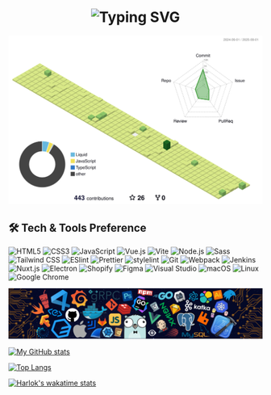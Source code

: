<h1 align="center"><img src="https://readme-typing-svg.herokuapp.com?font=Fira+Code&pause=1000&color=4FC08D&center=true&vCenter=true&random=false&width=500&lines=Hi+everyone+%F0%9F%91%8B+Welcome+to+my+GitHub" alt="Typing SVG" /></h1>

![img](./profile-3d-contrib/profile-green-animate.svg)

## 🛠️ Tech & Tools Preference

<p>
  <img alt="HTML5" src="https://img.shields.io/badge/HTML5-E34F26?logo=HTML5&logoColor=FFFFFF">
  <img alt="CSS3" src="https://img.shields.io/badge/CSS3-1572B6?logo=CSS3&logoColor=FFFFFF">
  <img alt="JavaScript" src="https://img.shields.io/badge/JavaScript-F7DF1E?logo=JavaScript&logoColor=FFFFFF">
  <img alt="Vue.js" src="https://img.shields.io/badge/Vue.js-4FC08D?logo=Vue.js&logoColor=FFFFFF">
  <img alt="Vite" src="https://img.shields.io/badge/Vite-646CFF?logo=Vite&logoColor=FFFFFF">
  <img alt="Node.js" src="https://img.shields.io/badge/Node.js-339933?logo=Node.js&logoColor=FFFFFF">
  <img alt="Sass" src="https://img.shields.io/badge/Sass-CC6699?logo=Sass&logoColor=FFFFFF">
  <img alt="Tailwind CSS" src="https://img.shields.io/badge/Tailwind_CSS-06B6D4?logo=Tailwind CSS&logoColor=FFFFFF">
  <img alt="ESlint" src="https://img.shields.io/badge/ESlint-4B32C3?logo=ESlint&logoColor=FFFFFF">
  <img alt="Prettier" src="https://img.shields.io/badge/Prettier-F7B93E?logo=Prettier&logoColor=FFFFFF">
  <img alt="stylelint" src="https://img.shields.io/badge/stylelint-263238?logo=stylelint&logoColor=FFFFFF">
  <img alt="Git" src="https://img.shields.io/badge/Git-F05032?logo=Git&logoColor=FFFFFF">
  <img alt="Webpack" src="https://img.shields.io/badge/Webpack-8DD6F9?logo=Webpack&logoColor=FFFFFF">
  <img alt="Jenkins" src="https://img.shields.io/badge/Jenkins-D24939?logo=Jenkins&logoColor=FFFFFF">
  <img alt="Nuxt.js" src="https://img.shields.io/badge/Nuxt.js-00DC82?logo=Nuxt.js&logoColor=FFFFFF">
  <img alt="Electron" src="https://img.shields.io/badge/Electron-A2ECFB?logo=electron&logoColor=FFFFFF">
  <img alt="Shopify" src="https://img.shields.io/badge/Shopify-7AB55C?logo=Shopify&logoColor=FFFFFF">
  <img alt="Figma" src="https://img.shields.io/badge/Figma-F24E1E?logo=Figma&logoColor=FFFFFF">
  <img alt="Visual Studio" src="https://img.shields.io/badge/Visual_Studio Code-007ACC?logo=Visual Studio Code&logoColor=FFFFFF">
  <img alt="macOS" src="https://img.shields.io/badge/macOS-000000?logo=macOS&logoColor=FFFFFF">
  <img alt="Linux" src="https://img.shields.io/badge/Linux-FCC624?logo=Linux&logoColor=FFFFFF">
  <img alt="Google Chrome" src="https://img.shields.io/badge/Google_Chrome-4285F4?logo=Google Chrome&logoColor=FFFFFF">
</p>

![img](./assets/header.png)

[![My GitHub stats](https://github-readme-stats.vercel.app/api?username=FrontEndDog&show_icons=true&count_private=true&theme=vue&disable_animations=true&card_width=495)](https://github.com/anuraghazra/github-readme-stats)

[![Top Langs](https://github-readme-stats.vercel.app/api/top-langs/?username=FrontEndDog&theme=vue&layout=compact&disable_animations=true&langs_count=10&card_width=495)](https://github.com/anuraghazra/github-readme-stats)

[![Harlok's wakatime stats](https://github-readme-stats.vercel.app/api/wakatime?username=FrontEndDog&theme=vue&disable_animations=true&langs_count=10)](https://github.com/anuraghazra/github-readme-stats)
